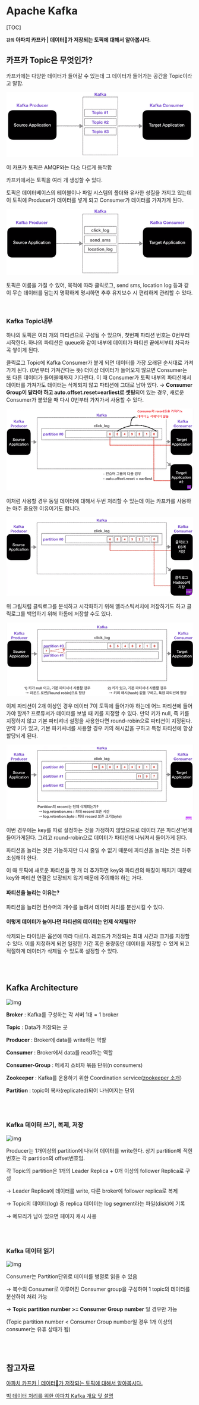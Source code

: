 # Apache Kafka

[TOC]

**`강의` 아파치 카프카 | 데이터💾가 저장되는 토픽에 대해서 알아봅시다.**

## 카프카 Topic은 무엇인가?

카프카에는 다양한 데이터가 들어갈 수 있는데 그 데이터가 들어가는 공간을 Topic이라고 말함.

![kafka7](Apache_Kafka.assets/7.png)

이 카프카 토픽은 AMQP와는 다소 다르게 동작함

카프카에서는 토픽을 여러 개 생성할 수 있다. 

토픽은 데이터베이스의 테이블이나 파일 시스템의 폴더와 유사한  성질을 가지고 있는데 이 토픽에 Producer가 데이터를 넣게 되고 Consumer가 데이터를 가져가게 된다.

![kafka8](Apache_Kafka.assets/8.png)

토픽은 이름을 가질 수 있어, 목적에 따라 클릭로그, send sms, location log 등과 같이 무슨 데이터를 담는지 명확하게 명시하면 추후 유지보수 시 편리하게 관리할 수 있다.

<br/>



### Kafka Topic내부

하나의 토픽은 여러 개의 파티션으로 구성될 수 있으며, 첫번째 파티션 번호는 0번부터 시작한다.
하나의 파티션은 queue와 같이 내부에 데이터가 파티션 끝에서부터 차곡차곡 쌓이게 된다.

클릭로그 Topic에 Kafka Consumer가 붙게 되면 데이터를 가장 오래된 순서대로 가져가게 된다. (0번부터 가져간다는 뜻)
더이상 데이터가 들어오지 않으면 Consumer는 또 다른 데이터가 들어올때까지 기다린다.
이 때 Consumer가 토픽 내부의 파티션에서 데이터를 가져가도 데이터는 삭제되지 않고 파티션에 그대로 남아 있다.
→ **Consumer Group이 달라야 하고 auto.offset.reset=earliest로 셋팅**되어 있는 경우, 새로운 Consumer가 붙었을 때 다시 0번부터 가져가서 사용할 수 있다.

![kafka9](Apache_Kafka.assets/9.png)

이처럼 사용할 경우 동일 데이터에 대해서 두번 처리할 수 있는데 이는 카프카를 사용하는 아주 중요한 이유이기도 합니다.

![kafka10](Apache_Kafka.assets/10.png)

위 그림처럼 클릭로그를 분석하고 시각화하기 위해 엘라스틱서치에 저장하기도 하고 클릭로그를 백업하기 위해 하둡에 저장할 수도 있다.

![kafka11](Apache_Kafka.assets/11.png)

이제 파티션이 2개 이상인 경우
데이터 7이 토픽에 들어가야 하는데 어느 파티션에 들어가야 할까?
프로듀서가 데이터를 보낼 때 키를 지정할 수 있다.
만약 키가 null, 즉 키를 지정하지 않고 기본 파티셔너 설정을 사용한다면 round-robin으로 파티션이 지정된다.
만약 키가 있고, 기본 파키셔너를 사용할 경우 키의 해시값을 구하고 특정 파티션에 항상 할당되게 된다.

![kafka12](Apache_Kafka.assets/12.png)

이번 경우에는 key를 따로 설정하는 것을 가정하지 않았으므로 데이터 7은 파티션1번에 들어가게된다.
그리고 round-robin으로 데이터가 파티션에 나눠져서 들어가게 된다.



파티션을 늘리는 것은 가능하지만 다시 줄일 수 없기 때문에 파티션을 늘리는 것은 아주 조심해야 한다.

이 때 토픽에 새로운 파티션을 한 개 더 추가하면 key와 파티션의 매칭이 깨지기 때문에 key와 파티션 연결은 보장되지 않기 때문에 주의해야 하는 거다.



#### 파티션을 늘리는 이유는?

파티션을 늘리면 컨슈머의 개수를 늘려서 데이터 처리를 분산시킬 수 있다.

#### 이렇게 데이터가 늘어나면 파티션의 데이터는 언제 삭제될까?

삭제되는 타이밍은 옵션에 따라 다르다.
레코드가 저장되는 최대 시간과 크기를 지정할 수 있다.
이를 지정하게 되면 일정한 기간 혹은 용량동안 데이터를 저장할 수 있게 되고 적절하게 데이터가 삭제될 수 있도록 설정할 수 있다.

<br/>

<br/>

## Kafka Architecture

![img](https://t1.daumcdn.net/cfile/tistory/99B7A03C5C20888D04)



**Broker** : Kafka를 구성하는 각 서버 1대 = 1 broker

**Topic** : Data가 저장되는 곳

**Producer** : Broker에 data를 write하는 역할

**Consumer** : Broker에서 data를 read하는 역할

**Consumer-Group** : 메세지 소비자 묶음 단위(n consumers)

**Zookeeper** : Kafka를 운용하기 위한 Coordination service([zookeeper 소개](http://bcho.tistory.com/1016))

**Partition** : topic이 복사(replicated)되어 나뉘어지는 단위

<br/>

<br/>

### Kafka 데이터 쓰기, 복제, 저장

![img](https://t1.daumcdn.net/cfile/tistory/996BD43F5C2089EA1C)

Producer는 1개이상의 partition에 나뉘어 데이터를 write한다.
상기 partition에 적힌 번호는 각 partition의 offset번호임.



각 Topic의 partition은 1개의 Leader Replica + 0개 이상의 follower Replica로 구성

→ Leader Replica에 데이터를 write, 다른 broker에 follower replica로 복제

→ Topic의 데이터(log) 중 replica 데이터는 log segment라는 파일(disk)에 기록

→ 메모리가 남아 있으면 페이지 캐시 사용

<br/>

<br/>



### Kafka 데이터 읽기

![img](https://t1.daumcdn.net/cfile/tistory/99D8AB4F5C208B1B28)



Consumer는 Partition단위로 데이터를 병렬로 읽을 수 있음

→ 복수의 Consumer로 이루어진 Consumer group을 구성하여 1 topic의 데이터를 분산하여 처리 가능

→ **Topic partition number >= Consumer Group number** 일 경우만 가능

  (Topic partition number < Consumer Group number일 경우 1개 이상의 consumer는 유휴 상태가 됨)

<br/>

<br/>



## 참고자료

[아파치 카프카 | 데이터💾가 저장되는 토픽에 대해서 알아봅시다.](https://www.youtube.com/watch?v=7QfEpRTRdIQ&amp;list=PL3Re5Ri5rZmkY46j6WcJXQYRlDRZSUQ1j&amp;index=2)

[빅 데이터 처리를 위한 아파치 Kafka 개요 및 설명](https://blog.voidmainvoid.net/179)

